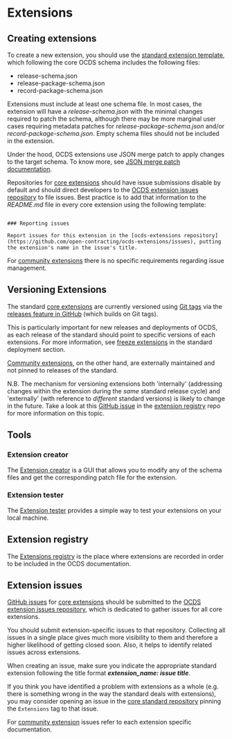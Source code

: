 # Extensions

## Creating extensions

To create a new extension, you should use the [standard extension template](https://github.com/open-contracting/standard_extension_template), which following the core OCDS schema includes the following files:

* release-schema.json
* release-package-schema.json
* record-package-schema.json

Extensions must include at least one schema file. In most cases, the extension will have a _release-schema.json_ with the minimal changes required to patch the schema, although there may be more marginal user cases requiring metadata patches for _release-package-schema.json_ and/or _record-package-schema.json_. Empty schema files should not be included in the extension.

Under the hood, OCDS extensions use JSON merge patch to apply changes to the target schema. To know more, see [JSON merge patch documentation](https://tools.ietf.org/html/rfc7396).

Repositories for [core extensions](http://standard.open-contracting.org/latest/en/extensions/#core-extensions) should have issue submissions disable by default and should direct developers to the [OCDS extension issues repository](https://github.com/open-contracting/ocds-extensions) to file issues. Best practice is to add that information to the _README.md_ file in every core extension using the following template:

```none

### Reporting issues

Report issues for this extension in the [ocds-extensions repository](https://github.com/open-contracting/ocds-extensions/issues), putting the extension's name in the issue's title.

```

For [community extensions](http://standard.open-contracting.org/latest/en/extensions/#community-extensions) there is no specific requirements regarding issue management.

## Versioning Extensions

The standard [core extensions](http://standard.open-contracting.org/latest/en/extensions/#core-extensions) are currently versioned using [Git tags](https://git-scm.com/book/en/v2/Git-Basics-Tagging) via the [releases feature in GitHub](https://help.github.com/categories/releases/) (which builds on Git tags).

This is particularly important for new releases and deployments of OCDS, as each release of the standard should point to specific versions of each extensions. For more information, see [freeze extensions](../deployment/standard-live#freeze-extensions) in the standard deployment section.

[Community extensions](http://standard.open-contracting.org/latest/en/extensions/#community-extensions), on the other hand, are externally maintained and not pinned to releases of the standard.

N.B. The mechanism for versioning extensions both 'internally' (addressing changes within the extension during the _same_ standard release cycle) and 'externally' (with reference to _different_ standard versions) is likely to change in the future. Take a look at this [GitHub issue](https://github.com/open-contracting/extension_registry/issues/47) in the [extension registry](https://github.com/open-contracting/extension_registry) repo for more information on this topic.

## Tools

### Extension creator

The [Extension creator](https://github.com/open-contracting/extension_creator) is a GUI that allows you to modify any of the schema files and get the corresponding patch file for the extension.

### Extension tester

The [Extension tester](https://github.com/open-contracting/extension_tester) provides a simple way to test your extensions on your local machine.

## Extension registry

The [Extensions registry](https://github.com/open-contracting/extension_registry) is the place where extensions are recorded in order to be included in the OCDS documentation.

## Extension issues

[GitHub issues](https://help.github.com/articles/about-issues/) for [core extensions](http://standard.open-contracting.org/latest/en/extensions/#core-extensions) should be submitted to the [OCDS extension issues repository](https://github.com/open-contracting/ocds-extensions), which is dedicated to gather issues for all core extensions.

You should submit extension-specific issues to that repository. Collecting all issues in a single place gives much more visibility to them and therefore a higher likelihood of getting closed soon. Also, it helps to identify related issues across extensions.

When creating an issue, make sure you indicate the appropriate standard extension following the title format **_extension_name: issue title_**.

If you think you have identified a problem with extensions as a whole (e.g. there is something wrong in the way the standard deals with extensions), you may consider opening an issue in the [core standard repository](https://github.com/open-contracting/standard) pinning the `Extensions` tag to that issue.

For [community extension](http://standard.open-contracting.org/latest/en/extensions/#community-extensions) issues refer to each extension specific documentation.


